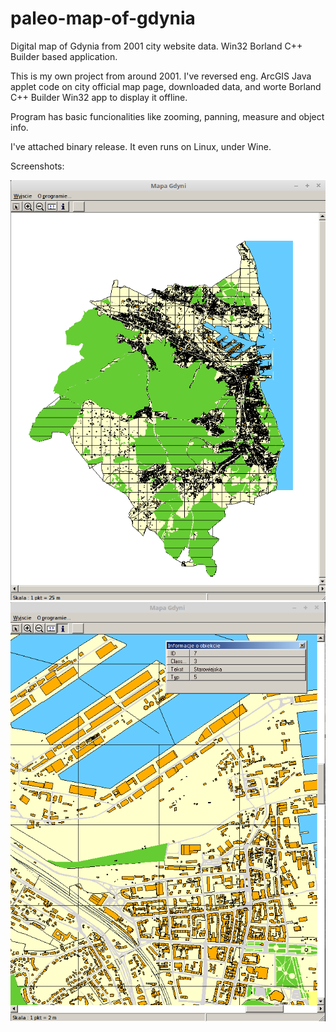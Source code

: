 # paleo-map-of-gdynia
Digital map of Gdynia from 2001 city website data.  Win32 Borland C++ Builder based application.  

This is my own project from around 2001. I've reversed eng. ArcGIS Java applet code on city official map page, downloaded data,
and worte Borland C++ Builder Win32 app to display it offline.  

Program has basic funcionalities like zooming, panning, measure and object info.

I've attached binary release. It even runs on Linux, under Wine.  

Screenshots:  

![Screenshot1](screenshots/paleo-map-of-gdynia-01.png)
![Screenshot2](screenshots/paleo-map-of-gdynia-02.png)
